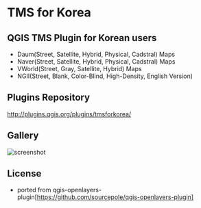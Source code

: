 TMS for Korea
=======================


QGIS TMS Plugin for Korean users
------------------------------
 - Daum(Street, Satellite, Hybrid, Physical, Cadstral) Maps
 - Naver(Street, Satellite, Hybrid, Physical, Cadstral) Maps
 - VWorld(Street, Gray, Satellite, Hybrid) Maps
 - NGII(Street, Blank, Color-Blind, High-Density, English Version)


Plugins Repository
------------------------------
http://plugins.qgis.org/plugins/tmsforkorea/


Gallery
---------

![screenshot](https://github.com/mapplus/qgis-tmsforkorea-plugin/blob/master/images/tmsforkorea_overview.png?width=800)


License
----------
 - ported from qgis-openlayers-plugin[https://github.com/sourcepole/qgis-openlayers-plugin]
